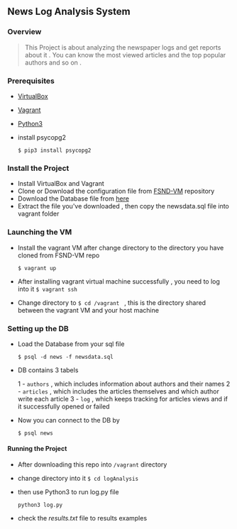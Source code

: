 ## News Log Analysis System

### Overview

> This Project is about analyzing the newspaper logs and get reports about it .
You can know the most viewed articles and the top popular authors and so on .

### Prerequisites
* [VirtualBox](https://www.virtualbox.org/)
* [Vagrant](https://www.vagrantup.com/)
* [Python3](https://www.python.org/)
* install psycopg2

  `$ pip3 install psycopg2`

### Install the Project

* Install VirtualBox and Vagrant
* Clone or Download the configuration file from [FSND-VM](https://github.com/udacity/fullstack-nanodegree-vm) repository
* Download the Database file from [here](https://d17h27t6h515a5.cloudfront.net/topher/2016/August/57b5f748_newsdata/newsdata.zip)
* Extract the file you've downloaded , then copy the newsdata.sql file into vagrant folder

### Launching the VM
* Install the vagrant VM after change directory to the directory you have cloned from FSND-VM repo

  `$ vagrant up `
* After installing vagrant virtual machine successfully , you need to log into it
  `$ vagrant ssh `
* Change directory to `$ cd /vagrant ` , this is the directory shared between the vagrant VM and your host machine

### Setting up the DB

* Load the Database from your sql file

  `$ psql -d news -f newsdata.sql`
* DB contains 3 tabels

  1 - `authors` , which includes information about authors and their names
  2 -  `articles` , which includes the articles themselves and which author write each article
  3 - `log` , which keeps tracking for articles views and if it successfully opened or failed
* Now you can connect to the DB by

  `$ psql news`

#### Running the Project
- After downloading this repo into `/vagrant` directory
- change directory into it `$ cd logAnalysis`
- then use Python3 to run log.py file

  `python3 log.py`
- check the *results.txt* file to results examples 
